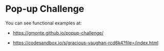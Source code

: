 # Pop-up Challenge

You can see functional examples at:

- <a href="https://gmonte.github.io/popup-challenge/" target="_blank">https://gmonte.github.io/popup-challenge/</a>

- <a href="https://codesandbox.io/s/gracious-vaughan-rcd6k4?file=/index.html" target="_blank">https://codesandbox.io/s/gracious-vaughan-rcd6k4?file=/index.html</a>

